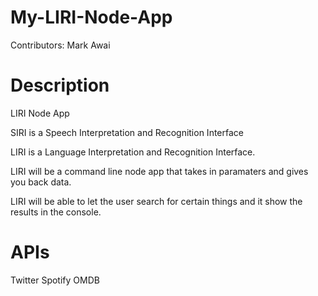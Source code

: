 # My-LIRI-Node-App

Contributors:
Mark Awai


# Description
LIRI Node App

SIRI is a Speech Interpretation and Recognition Interface

LIRI is a Language Interpretation and Recognition Interface.

LIRI will be a command line node app that takes in paramaters and gives you back data.

LIRI will be able to let the user search for certain things and it show the results in the console.


# APIs
Twitter 
Spotify
OMDB 